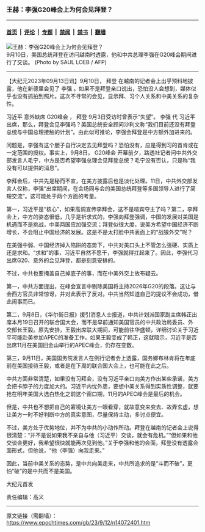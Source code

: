 ### 王赫：李强G20峰会上为何会见拜登？

---

#### [首页](../../../..?n14072401) &nbsp;|&nbsp; [评论](../../../../../epoch-comment?n14072401) &nbsp;|&nbsp; [专题](../../../../../epoch-special?n14072401) &nbsp;|&nbsp; [禁闻](../../../../../epoch-news?n14072401) &nbsp;|&nbsp; [禁书](../../../../../books?n14072401) &nbsp;|&nbsp; [翻墙](https://github.com/gfw-breaker/nogfw/blob/master/README.md?n14072401)


<div><img alt="王赫：李强G20峰会上为何会见拜登？" class="attachment-djy_600_400 size-djy_600_400 wp-post-image" src="https://i.epochtimes.com/assets/uploads/2023/09/id14072001-000_33UQ6GR-.jpeg"/>
<div class="caption">
 9月10日，美国总统拜登在访问越南时透露，他和中共总理李强在G20峰会期间进行了交谈。 (Photo by SAUL LOEB / AFP)
</div></div><hr/><div class="post_content" id="artbody" itemprop="articleBody">
 <!-- article content begin -->
 <p>
  【大纪元2023年09月13日讯】9月10日，
  <ok href="https://www.epochtimes.com/gb/tag/%E6%8B%9C%E7%99%BB.html">
   拜登
  </ok>
  在越南的记者会上出乎预料地披露，他在新德里会见了
  <ok href="https://www.epochtimes.com/gb/tag/%E6%9D%8E%E5%BC%BA.html">
   李强
  </ok>
  。如果不是拜登亲口说出，恐怕没人会想到，媒体似乎也没有抓拍到照片。这次不寻常的会见，显示拜、习个人关系和中美关系的复杂性。
 </p>
 <p>
  <ok href="https://www.epochtimes.com/gb/tag/%E4%B9%A0%E8%BF%91%E5%B9%B3.html">
   习近平
  </ok>
  意外缺席
  <ok href="https://www.epochtimes.com/gb/tag/g20%E5%B3%B0%E4%BC%9A.html">
   G20峰会
  </ok>
  ，
  <ok href="https://www.epochtimes.com/gb/tag/%E6%8B%9C%E7%99%BB.html">
   拜登
  </ok>
  9月3日受访时曾表示“失望”。
  <ok href="https://www.epochtimes.com/gb/tag/%E6%9D%8E%E5%BC%BA.html">
   李强
  </ok>
  代
  <ok href="https://www.epochtimes.com/gb/tag/%E4%B9%A0%E8%BF%91%E5%B9%B3.html">
   习近平
  </ok>
  出席，那么，拜登会见李强吗？美国总统安全顾问沙利文称“我们目前还没有拜登总统与中国总理接触的计划”。由此似可推论，李强会拜登是中方额外加进来的。
 </p>
 <p>
  问题是，李强有这个胆子自行决定去见拜登吗？恐怕没有，应是得到习的首肯或在一定范围的授权。事实上，9月8日，
  <ok href="https://www.epochtimes.com/gb/tag/g20%E5%B3%B0%E4%BC%9A.html">
   G20峰会
  </ok>
  开幕前夕，路透社记者问中共外交部发言人毛宁，中方是否希望李强总理会见拜登总统？毛宁没有否认，只是称“我没有可以提供的消息”。
 </p>
 <p>
  李拜会后，中共先是秘而不宣，在美方披露后也是淡化处理。11日，中共外交部发言人仅称，李强“出席期间，在会场同与会的美国总统拜登等多国领导人进行了简短交流”。这可能处于两个方面的考量。
 </p>
 <p>
  第一，习近平是“核心”，如果高调宣传李拜会，这不是喧宾夺主了吗？第二，李拜会上，中方的姿态很低，几乎是祈求式的，李强向拜登强调，中国的发展对美国是机遇而不是挑战，中美两国应加强交流；拜登似很大度，说美方希望中国经济不断增长，不会阻止中国经济的发展。这是不是太打脸中共表面上的“战狼外交”呢？
 </p>
 <p>
  在美强中弱、中国经济掉入陷阱的态势下，中共对美口头上不管怎么强硬、实质上还是求和。“求和”的事，习近平自然不愿干，李强就得扛起来了。因此，李强代习出席G20、意外的会见拜登，都是刻意安排的。
 </p>
 <p>
  不过，中共也要掩盖自己掉底子的事，而在中美外交上故布疑云。
 </p>
 <p>
  第一，中共方面提出，在峰会宣言中剔除美国将主持2026年G20的段落。这让与会西方官员非常惊讶，并对此表示了反对。中共当然知道自己的提议不会成功，借此闹事而已。
 </p>
 <p>
  第二，9月8日，《华尔街日报》援引消息人士报道，中共计划派国家副主席韩正出席本月19日召开的联合国大会，而不是早前通知美国官员的中共政治局委员、外交部长王毅。原先安排，王毅出席联大期间，可能前往华盛顿，详细讨论关于习近平可能赴美参加APEC的准备工作。如果王毅变成了韩正，这就暗示，习近平是否出席11月在美国旧金山举行的APEC峰会，仍存在变数。
 </p>
 <p>
  第三，9月11日，美国国务院发言人在例行记者会上透露，国务卿布林肯将在年底前在美国接待王毅，或者是在下周的联合国大会上，也可能在此之后。
 </p>
 <p>
  中共方面非常清楚，如果没有习拜会，没有习近平亲口向美方作出某些承诺，美方会把卡脖子的力度加大的。习近平内忧外患，要想中美关系得到实质性调整，就要抢在明年美国大选白热化之前这个窗口期，11月的APEC峰会是最后的机会。
 </p>
 <p>
  但是，中共也不想把自己的窘境让美方一眼看穿，就故意变来变去、故弄玄虚，想让美方一时不好判断中方的真实意图，尽量保持主动，多讨点便宜。
 </p>
 <p>
  不过，美方处于优势地位，并不为中共的小动作所动。拜登在越南的记者会上说得很清楚：“并不是说如果我不亲自与他（习近平）交谈，就会有危机。”“但如果和他交谈会更好，我希望很快就能再次见到他。”关于李强和他的会面，拜登没有透露会面形式，但他说，“他（李强）向我走来。”
 </p>
 <p>
  因此，当前中美关系的态势，是中共向美走来，中共所追求的是“斗而不破”，更怕“破”的是中共而不是美国。
 </p>
 <p>
  大纪元首发
 </p>
 <p>
  责任编辑：高义
 </p>
 <!-- article content end -->
 <div id="below_article_ad">
 </div>
</div>


---

原文链接（需翻墙）：https://www.epochtimes.com/gb/23/9/12/n14072401.htm